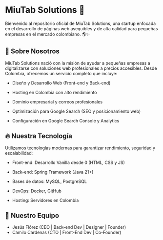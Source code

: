 # MiuTab Solutions 🚀

Bienvenido al repositorio oficial de MiuTab Solutions, una startup enfocada en el desarrollo de páginas web asequibles y de alta calidad para pequeñas empresas en el mercado colombiano. 🌎✨

## 📌 Sobre Nosotros
MiuTab Solutions nació con la misión de ayudar a pequeñas empresas a digitalizarse con soluciones web profesionales a precios accesibles. Desde Colombia, ofrecemos un servicio completo que incluye:

* Diseño y Desarrollo Web (Front-end y Back-end)

* Hosting en Colombia con alto rendimiento

* Dominio empresarial y correos profesionales

* Optimización para Google Search (SEO y posicionamiento web)

* Configuración en Google Search Console y Analytics

## 🔥 Nuestra Tecnología
Utilizamos tecnologías modernas para garantizar rendimiento, seguridad y escalabilidad:

* Front-end: Desarrollo Vanilla desde 0 (HTML, CSS y JS)

* Back-end: Spring Framework (Java 21+)

* Bases de datos: MySQL, PostgreSQL

* DevOps: Docker, GitHub

* Hosting: Servidores en Colombia

## 🦾 Nuestro Equipo

- Jesús Flórez (CEO | Back-end Dev | Designer | Founder)
- Camilo Cardenas (CTO | Front-End Dev | Co-Founder)
